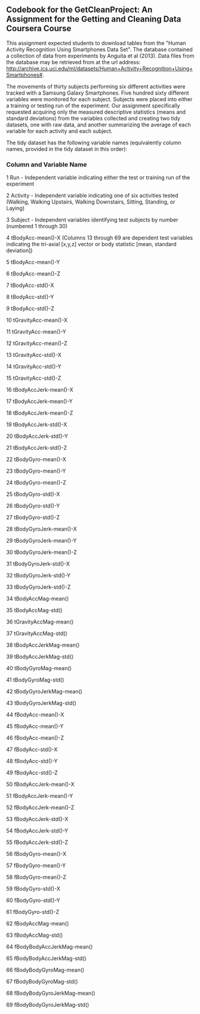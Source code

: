 ## Codebook for the GetCleanProject: An Assignment for the Getting and Cleaning Data Coursera Course


This assignment expected students to download tables from the "Human Activity Recognition Using Smartphones Data Set".  The database contained a collection of data from experiments by Anguita et al (2013).  Data files from the database may be retrieved from at the url address:  http://archive.ics.uci.edu/ml/datasets/Human+Activity+Recognition+Using+Smartphones#.


The movements of thirty subjects performing six different activities were tracked with a Samsung Galaxy Smartphones.  Five hundred sixty different variables were monitored for each subject.  Subjects were placed into either a training or testing run of the experiment.  Our assignment specifically requested acquiring only the measured descriptive statistics (means and standard deviations) from the variables collected and creating two tidy datasets, one with raw data, and another summarizing the average of each variable for each activity and each subject.

The tidy dataset has the following variable names (equivalently column names, provided in the tidy dataset in this order):

### Column and Variable Name	
1	Run - Independent variable indicating either the test or training run of the experiment

2	Activity - Independent variable indicating one of six activities tested (Walking, Walking Upstairs, Walking Downstairs, Sitting, Standing, or Laying)

3	Subject - Independent variables identifying test subjects by number (numbered 1 through 30)

4	tBodyAcc-mean()-X (Columns 13 through 69 are dependent test variables indicating the tri-axial [x,y,z] vector or body statistic [mean, standard deviation]) 

5	tBodyAcc-mean()-Y

6	tBodyAcc-mean()-Z

7	tBodyAcc-std()-X

8	tBodyAcc-std()-Y

9	tBodyAcc-std()-Z

10	tGravityAcc-mean()-X

11	tGravityAcc-mean()-Y

12	tGravityAcc-mean()-Z

13	tGravityAcc-std()-X

14	tGravityAcc-std()-Y

15	tGravityAcc-std()-Z

16	tBodyAccJerk-mean()-X

17	tBodyAccJerk-mean()-Y

18	tBodyAccJerk-mean()-Z

19	tBodyAccJerk-std()-X

20	tBodyAccJerk-std()-Y

21	tBodyAccJerk-std()-Z

22	tBodyGyro-mean()-X

23	tBodyGyro-mean()-Y

24	tBodyGyro-mean()-Z

25	tBodyGyro-std()-X

26	tBodyGyro-std()-Y

27	tBodyGyro-std()-Z

28	tBodyGyroJerk-mean()-X

29	tBodyGyroJerk-mean()-Y

30	tBodyGyroJerk-mean()-Z

31	tBodyGyroJerk-std()-X

32	tBodyGyroJerk-std()-Y

33	tBodyGyroJerk-std()-Z

34	tBodyAccMag-mean()

35	tBodyAccMag-std()

36	tGravityAccMag-mean()

37	tGravityAccMag-std()

38	tBodyAccJerkMag-mean()

39	tBodyAccJerkMag-std()

40	tBodyGyroMag-mean()

41	tBodyGyroMag-std()

42	tBodyGyroJerkMag-mean()

43	tBodyGyroJerkMag-std()

44	fBodyAcc-mean()-X

45	fBodyAcc-mean()-Y

46	fBodyAcc-mean()-Z

47	fBodyAcc-std()-X

48	fBodyAcc-std()-Y

49	fBodyAcc-std()-Z

50	fBodyAccJerk-mean()-X

51	fBodyAccJerk-mean()-Y

52	fBodyAccJerk-mean()-Z

53	fBodyAccJerk-std()-X

54	fBodyAccJerk-std()-Y

55	fBodyAccJerk-std()-Z

56	fBodyGyro-mean()-X

57	fBodyGyro-mean()-Y

58	fBodyGyro-mean()-Z

59	fBodyGyro-std()-X

60	fBodyGyro-std()-Y

61	fBodyGyro-std()-Z

62	fBodyAccMag-mean()

63	fBodyAccMag-std()

64	fBodyBodyAccJerkMag-mean()

65	fBodyBodyAccJerkMag-std()

66	fBodyBodyGyroMag-mean()

67	fBodyBodyGyroMag-std()

68	fBodyBodyGyroJerkMag-mean()

69	fBodyBodyGyroJerkMag-std()

